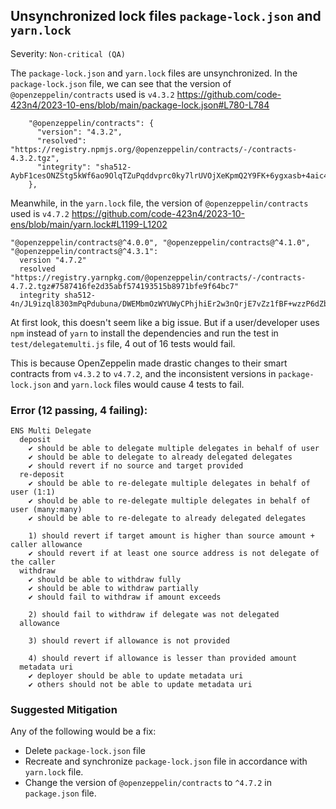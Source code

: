 ## Unsynchronized lock files `package-lock.json` and `yarn.lock`

Severity: `Non-critical (QA)`

The `package-lock.json` and `yarn.lock` files are unsynchronized.
In the `package-lock.json` file, we can see that the version of `@openzeppelin/contracts` used is `v4.3.2`
https://github.com/code-423n4/2023-10-ens/blob/main/package-lock.json#L780-L784
```
    "@openzeppelin/contracts": {
      "version": "4.3.2",
      "resolved": "https://registry.npmjs.org/@openzeppelin/contracts/-/contracts-4.3.2.tgz",
      "integrity": "sha512-AybF1cesONZStg5kWf6ao9OlqTZuPqddvprc0ky7lrUVOjXeKpmQ2Y9FK+6ygxasb+4aic4O5pneFBfwVsRRRg=="
    },
```

Meanwhile, in the `yarn.lock` file, the version of `@openzeppelin/contracts` used is `v4.7.2`
https://github.com/code-423n4/2023-10-ens/blob/main/yarn.lock#L1199-L1202
```
"@openzeppelin/contracts@^4.0.0", "@openzeppelin/contracts@^4.1.0", "@openzeppelin/contracts@^4.3.1":
  version "4.7.2"
  resolved "https://registry.yarnpkg.com/@openzeppelin/contracts/-/contracts-4.7.2.tgz#7587416fe2d35abf574193515b8971bfe9f64bc7"
  integrity sha512-4n/JL9izql8303mPqPdubuna/DWEMbmOzWYUWyCPhjhiEr2w3nQrjE7vZz1fBF+wzzP6dZbIcsgqACk53c9FGA==
```


At first look, this doesn't seem like a big issue. But if a user/developer uses `npm` instead of `yarn` to install the dependencies and run the test in `test/delegatemulti.js` file, 4 out of 16 tests would fail.

This is because OpenZeppelin made drastic changes to their smart contracts from `v4.3.2` to `v4.7.2`, and the inconsistent versions in `package-lock.json` and `yarn.lock` files would cause 4 tests to fail.

### Error (12 passing, 4 failing):
```
ENS Multi Delegate
  deposit
    ✔ should be able to delegate multiple delegates in behalf of user
    ✔ should be able to delegate to already delegated delegates
    ✔ should revert if no source and target provided
  re-deposit
    ✔ should be able to re-delegate multiple delegates in behalf of user (1:1)
    ✔ should be able to re-delegate multiple delegates in behalf of user (many:many)
    ✔ should be able to re-delegate to already delegated delegates

    1) should revert if target amount is higher than source amount + caller allowance
    ✔ should revert if at least one source address is not delegate of the caller
  withdraw
    ✔ should be able to withdraw fully
    ✔ should be able to withdraw partially
    ✔ should fail to withdraw if amount exceeds

    2) should fail to withdraw if delegate was not delegated
  allowance

    3) should revert if allowance is not provided

    4) should revert if allowance is lesser than provided amount
  metadata uri
    ✔ deployer should be able to update metadata uri
    ✔ others should not be able to update metadata uri
```

### Suggested Mitigation

Any of the following would be a fix:
- Delete `package-lock.json` file
- Recreate and synchronize `package-lock.json` file in accordance with `yarn.lock` file.
- Change the version of `@openzeppelin/contracts` to `^4.7.2` in `package.json` file.